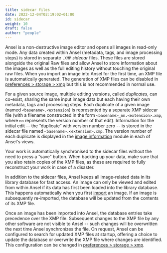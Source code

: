 ```yaml
---
title: sidecar files
date: 2022-12-04T02:19:02+01:00
id: sidecar
weight: 10
draft: false
author: "people"
---
```


Ansel is a non-destructive image editor and opens all images in read-only mode. Any data created within Ansel (metadata, tags, and image processing steps) is stored in separate `.XMP` _sidecar_ files. These files are stored alongside the original Raw files and allow Ansel to store information about the images as well as the full editing history without touching the original raw files. When you import an image into Ansel for the first time, an XMP file is automatically generated. The generation of XMP files can be disabled in [preferences > storage > xmp](../../preferences-settings/storage.md#xmp) but this is not recommended in normal use.

For a given source image, multiple editing versions, called _duplicates_, can co-exist, sharing the same input image data but each having their own metadata, tags and processing steps. Each duplicate of a given image (named `<basename>.<extension`) is represented by a separate XMP sidecar file (with a filename constructed in the form `<basename>_nn.<extension>.xmp`, where `nn` represents the version number of that edit). Information for the initial edit -- the “duplicate” with version number zero -- is stored in the sidecar file named `<basename>.<extension>.xmp`. The version number of each duplicate is displayed in the [image information](../../module-reference/utility-modules/shared/image-information.md) module in each of Ansel's views.

Your work is automatically synchronised to the sidecar files without the need to press a “save” button. When backing up your data, make sure that you also retain copies of the XMP files, as these are required to fully reconstruct your work in case of a disaster.

In addition to the sidecar files, Ansel keeps all image-related data in its library database for fast access. An image can only be viewed and edited from within Ansel if its data has first been loaded into the library database. This happens automatically when you first [import](../../module-reference/utility-modules/lighttable/import.md) an image. If an image is subsequently re-imported, the database will be updated from the contents of its XMP file.

Once an image has been imported into Ansel, the database entries take precedence over the XMP file. Subsequent changes to the XMP file by any other software are not visible to Ansel -- such changes will be overwritten the next time Ansel synchronizes the file. On request, Ansel can be configured to search for updated XMP files at startup, offering a choice to update the database or overwrite the XMP file where changes are identified. This configuration can be changed in [preferences > storage > xmp](../../preferences-settings/storage.md#xmp).
